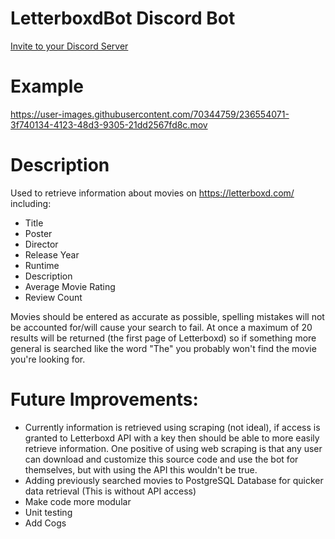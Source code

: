 # LetterboxdBot Discord Bot
[Invite to your Discord Server](https://discord.com/oauth2/authorize?client_id=1100138412238962810&permissions=2147510272&scope=bot)

# Example
https://user-images.githubusercontent.com/70344759/236554071-3f740134-4123-48d3-9305-21dd2567fd8c.mov

# Description
Used to retrieve information about movies on https://letterboxd.com/ including:  
- Title 
- Poster
- Director 
- Release Year 
- Runtime 
- Description
- Average Movie Rating
- Review Count 

Movies should be entered as accurate as possible, spelling mistakes will not be accounted for/will cause your search to fail. At once a maximum of 20 results will be returned (the first page of Letterboxd) so if something more general is searched like the word "The" you probably won't find the movie you're looking for.


# Future Improvements:
- Currently information is retrieved using scraping (not ideal), if access is granted to Letterboxd API with a key then should be able to more easily retrieve information. One positive of using web scraping is that any user can download and customize this source code and use the bot for themselves, but with using the API this wouldn't be true.
- Adding previously searched movies to PostgreSQL Database for quicker data retrieval (This is without API access)
- Make code more modular
- Unit testing
- Add Cogs
